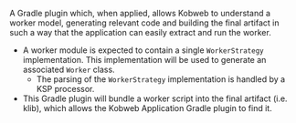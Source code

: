 A Gradle plugin which, when applied, allows Kobweb to understand a worker model, generating relevant code and building
the final artifact in such a way that the application can easily extract and run the worker.

* A worker module is expected to contain a single `WorkerStrategy` implementation. This implementation will be used to
generate an associated `Worker` class.
  * The parsing of the `WorkerStrategy` implementation is handled by a KSP processor.
* This Gradle plugin will bundle a worker script into the final artifact (i.e. klib), which allows the Kobweb
  Application Gradle plugin to find it.
